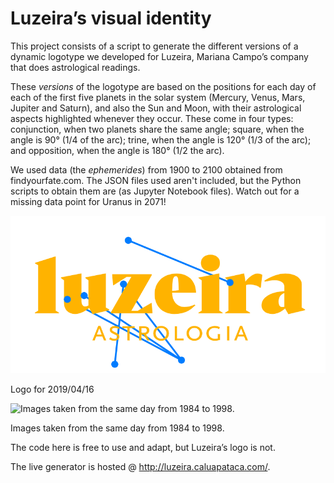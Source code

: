 # Luzeira’s visual identity

This project consists of a script to generate the different versions of a dynamic logotype we developed for Luzeira, Mariana Campo’s company that does astrological readings.

These *versions* of the logotype are based on the positions for each day of each of the first five planets in the solar system (Mercury, Venus, Mars, Jupiter and Saturn), and also the Sun and Moon, with their astrological aspects highlighted whenever they occur. These come in four types: conjunction, when two planets share the same angle; square, when the angle is 90° (1/4 of the arc); trine, when the angle is 120° (1/3 of the arc); and opposition, when the angle is 180° (1/2 the arc).

We used data (the *ephemerides*) from 1900 to 2100 obtained from findyourfate.com. The JSON files used aren't included, but the Python scripts to obtain them are (as Jupyter Notebook files). Watch out for a missing data point for Uranus in 2071!

![Logo for 2019/04/16](https://github.com/caluap/luzeira/raw/master/logo_luzeira-2019-04-16-default.png)

Logo for 2019/04/16


![Images taken from the same day from 1984 to 1998.](https://github.com/caluap/luzeira/raw/master/1984%E2%80%941998.png)

Images taken from the same day from 1984 to 1998.




The code here is free to use and adapt, but Luzeira’s logo is not.

The live generator is hosted @ http://luzeira.caluapataca.com/.
